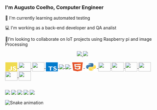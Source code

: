 ### I'm Augusto Coelho, Computer Engineer

🧪 I'm currently learning automated testing

💻 I'm working as a back-end developer and QA analist

🔭I’m looking to collaborate on IoT projects using Raspberry pi and image Processing

<div align="center">
  <a href="https://github.com/AugustoBaden">
  <img height="180em" src="https://github-readme-stats.vercel.app/api?username=AugustoBaden&show_icons=true&theme=dark&include_all_commits=true&count_private=true"/>
  <img height="180em" src="https://github-readme-stats.vercel.app/api/top-langs/?username=AugustoBaden&layout=compact&langs_count=7&theme=dark"/>
</div>
<div style="display: inline_block"><br>
  <img align="center" alt="Rafa-Js" height="30" width="40" src="https://raw.githubusercontent.com/devicons/devicon/master/icons/javascript/javascript-plain.svg">
  <img align="center"  height="30" width="40" fill=white  src="https://github.com/cypress-io/cypress-icons/blob/e61b554695b28267a1387a839f816c73e7a7e95e/src/logo/cypress-io-logo-inverse.svg"/>
  <img align="center" height="30" width="40" src="https://cdn.jsdelivr.net/gh/devicons/devicon/icons/nodejs/nodejs-plain.svg">
  <img align="center" alt="Rafa-Ts" height="30" width="40" src="https://raw.githubusercontent.com/devicons/devicon/master/icons/typescript/typescript-plain.svg">
 <img align="center"  height="30" src="https://cdn.jsdelivr.net/gh/devicons/devicon/icons/github/github-original-wordmark.svg" />
  <img align="center"  height="30" src="https://cdn.jsdelivr.net/gh/devicons/devicon/icons/gitlab/gitlab-plain-wordmark.svg" />
  <img align="center" alt="Rafa-HTML" height="30" width="40" src="https://raw.githubusercontent.com/devicons/devicon/master/icons/html5/html5-original.svg">
  <img align="center" alt="Rafa-Python" height="30" width="40" src="https://raw.githubusercontent.com/devicons/devicon/master/icons/python/python-original.svg">
  
 <img align="center"  height="30" width="40" fill=white src="https://cdn.jsdelivr.net/gh/devicons/devicon/icons/selenium/selenium-original.svg" />

<img align="center"  height="30" width="40" fill=white src="https://cdn.jsdelivr.net/gh/devicons/devicon/icons/pytest/pytest-original.svg" />
<img align="center"  height="30" width="40" fill=white  src="https://cdn.jsdelivr.net/gh/devicons/devicon/icons/express/express-original.svg" />
<img align="center"  height="30" width="40" src="https://cdn.jsdelivr.net/gh/devicons/devicon/icons/mysql/mysql-plain.svg" />
<img align="center"  height="30" width="40" src="https://cdn.jsdelivr.net/gh/devicons/devicon/icons/raspberrypi/raspberrypi-original.svg" />
 <img align="center"  height="30" width="40" src="https://cdn.jsdelivr.net/gh/devicons/devicon/icons/arduino/arduino-original-wordmark.svg" />
          
          
          
           
  
          
          
 </div>
  
  ##
  
 <div> 
  <a href="https://www.youtube.com/channel/UC_-uuuZbY0AAt9CViNzvc-Q" target="_blank"><img src="https://img.shields.io/badge/YouTube-FF0000?style=for-the-badge&logo=youtube&logoColor=white" target="_blank"></a>
  <a href="https://instagram.com/acmimpisa" target="_blank"><img src="https://img.shields.io/badge/-Instagram-%23E4405F?style=for-the-badge&logo=instagram&logoColor=white" target="_blank"></a>
 	  <a href = "mailto:augusto.coelho.baden@gmail.com"><img src="https://img.shields.io/badge/-Gmail-%23333?style=for-the-badge&logo=gmail&logoColor=white" target="_blank"></a>
  <a href="https://www.linkedin.com/in/augusto-coelho-melo" target="_blank"><img src="https://img.shields.io/badge/-LinkedIn-%230077B5?style=for-the-badge&logo=linkedin&logoColor=white" target="_blank"></a> 
  <a href="https://t.me/AugustoOppenheimer" target="_blank"><img src="https://img.shields.io/badge/Telegram-2CA5E0?style=for-the-badge&logo=telegram&logoColor=white" target="_blank"></a> 
 
  ![Snake animation](https://github.com/AugustoBaden/AugustoBaden/blob/output/github-contribution-grid-snake.svg)
 
</div>
<!--
**AugustoBaden/AugustoBaden** is a ✨ _special_ ✨ repository because its `README.md` (this file) appears on your GitHub profile.

Here are some ideas to get you started:

- 🔭 I’m currently working on ...
- 🌱 I’m currently learning ...
- 👯 I’m looking to collaborate on ...
- 🤔 I’m looking for help with ...
- 💬 Ask me about ...
- 📫 How to reach me: ...
- 😄 Pronouns: ...
- ⚡ Fun fact: ...
  -->
